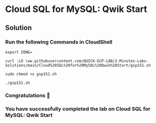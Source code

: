 # Cloud SQL for MySQL: Qwik Start 

## Solution 

### Run the following Commands in CloudShell

```
export ZONE=
```
```
curl -LO raw.githubusercontent.com/QUICK-GCP-LAB/2-Minutes-Labs-Solutions/main/Cloud%20SQL%20for%20MySQL%20Qwik%20Start/gsp151.sh

sudo chmod +x gsp151.sh

./gsp151.sh
```

### Congratulations 🎉

### You have successfully completed the lab on Cloud SQL for MySQL: Qwik Start 
